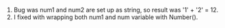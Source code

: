 1. Bug was num1 and num2 are set up as string, so result was '1' + '2' = 12.
2. I fixed with wrapping both num1 and num variable with Number().